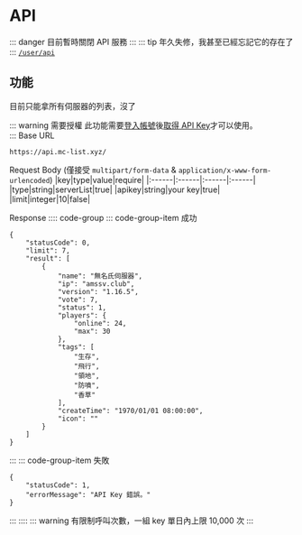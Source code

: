 # API
::: danger
目前暫時關閉 API 服務
:::
::: tip
年久失修，我甚至已經忘記它的存在了
:::
[`/user/api`](https://www.mc-list.xyz/user/api)

## 功能
目前只能拿所有伺服器的列表，沒了

::: warning 需要授權
此功能需要[登入帳號](https://www.mc-list.xyz/user)後[取得 API Key](https://www.mc-list.xyz/user/api)才可以使用。  
:::
Base URL
```:no-line-numbers
https://api.mc-list.xyz/
```

Request Body (僅接受 `multipart/form-data` & `application/x-www-form-urlencoded`)
|key|type|value|require|
|:------|:------|:------|:------|
|type|string|serverList|true|
|apikey|string|your key|true|
|limit|integer|10|false|

Response
:::: code-group
::: code-group-item 成功
```json:no-line-numbers
{
    "statusCode": 0,
    "limit": 7,
    "result": [
        {
            "name": "無名氏伺服器",
            "ip": "amssv.club",
            "version": "1.16.5",
            "vote": 7,
            "status": 1,
            "players": {
                "online": 24,
                "max": 30
            },
            "tags": [
                "生存",
                "飛行",
                "領地",
                "防噴",
                "香草"
            ],
            "createTime": "1970/01/01 08:00:00",
            "icon": ""
        }
    ]
}
```
:::
::: code-group-item 失敗
```json:no-line-numbers
{
	"statusCode": 1,
	"errorMessage": "API Key 錯誤。"
}
```
:::
::::
::: warning
有限制呼叫次數，一組 key 單日內上限 10,000 次
:::
